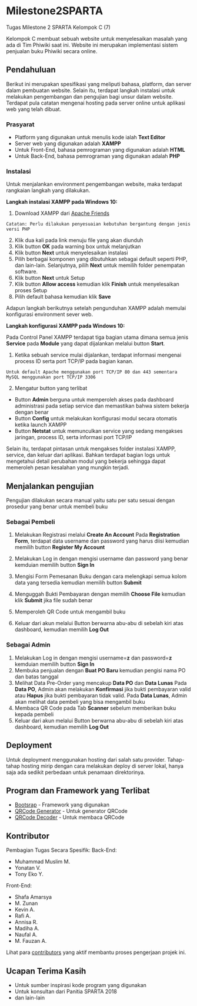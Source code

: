 # Milestone2SPARTA
Tugas Milestone 2 SPARTA Kelompok C (7)

Kelompok C membuat sebuah website untuk menyelesaikan masalah yang ada di Tim Phiwiki saat ini. Website ini merupakan implementasi sistem penjualan buku Phiwiki secara online.

## Pendahuluan
Berikut ini merupakan spesifikasi yang meliputi bahasa, platform, dan server dalam pembuatan website. Selain itu, terdapat langkah instalasi untuk melakukan pengembangan dan pengujian bagi unsur dalam website. Terdapat pula catatan mengenai hosting pada server online untuk aplikasi web yang telah dibuat. 

### Prasyarat

* Platform yang digunakan untuk menulis kode ialah **Text Editor**
* Server web yang digunakan adalah **XAMPP**
* Untuk Front-End, bahasa pemrograman yang digunakan adalah **HTML**
* Untuk Back-End, bahasa pemrograman yang digunakan adalah **PHP**

### Instalasi
Untuk menjalankan environment pengembangan website, maka terdapat rangkaian langkah yang dilakukan. 

**Langkah instalasi XAMPP pada Windows 10:**

1. Download XAMPP dari [Apache Friends](https://www.apachefriends.org/index.html) 

```
Catatan: Perlu dilakukan penyesuaian kebutuhan bergantung dengan jenis versi PHP
```
2. Klik dua kali pada link menuju file yang akan diunduh
3. Klik button **OK** pada warning box untuk melanjutkan
4. Klik button **Next** untuk menyelesaikan instalasi
5. Pilih berbagai komponen yang dibutuhkan sebagai default seperti PHP, dan lain-lain. Selanjutnya, pilih **Next** untuk memilih folder penempatan software.
6. Klik button **Next** untuk Setup
7. Klik button **Allow access** kemudian klik **Finish** untuk menyelesaikan proses Setup
8. Pilih default bahasa kemudian klik **Save**

Adapun langkah berikutnya setelah pengunduhan XAMPP adalah memulai konfigurasi environment sever web.


**Langkah konfigurasi XAMPP pada Windows 10:**

Pada Control Panel XAMPP terdapat tiga bagian utama dimana semua jenis **Service** pada **Module** yang dapat dijalankan melalui button **Start**. 
1. Ketika sebuah service mulai dijalankan, terdapat informasi mengenai process ID serta port TCP/IP pada bagian kanan.
```
Untuk default Apache menggunakan port TCP/IP 80 dan 443 sementara MySQL menggunakan port TCP/IP 3306
```
2. Mengatur button yang terlibat
* Button **Admin** berguna untuk memperoleh akses pada dashboard administrasi pada setiap service dan memastikan bahwa sistem bekerja dengan benar
* Button **Config** untuk melakukan konfigurasi modul secara otomatis ketika launch XAMPP
* Button **Netstat** untuk memunculkan service yang sedang mengakses jaringan, process ID, serta informasi port TCP/IP

Selain itu, terdapat pintasan untuk mengakses folder instalasi XAMPP, service, dan keluar dari aplikasi. Bahkan terdapat bagian logs untuk mengetahui detail perubahan modul yang bekerja sehingga dapat memeroleh pesan kesalahan yang mungkin terjadi.

## Menjalankan pengujian

Pengujian dilakukan secara manual yaitu satu per satu sesuai dengan prosedur yang benar untuk membeli buku

### Sebagai Pembeli

1. Melakukan Registrasi melalui **Create An Account**
Pada **Registration Form**, terdapat data username dan password yang harus diisi kemudian memilih button **Register My Account**

2. Melakukan Log in dengan mengisi username dan password yang benar kemduian memilih button **Sign In**
3. Mengisi Form Pemesanan Buku dengan cara melengkapi semua kolom data yang tersedia kemudian memilih button **Submit**
4. Menguggah Bukti Pembayaran dengan memilih **Choose File** kemudian klik **Submit** jika file sudah benar
5. Memperoleh QR Code untuk mengambil buku
6. Keluar dari akun melalui Button berwarna abu-abu di sebelah kiri atas dashboard, kemudian memilih **Log Out**


### Sebagai Admin

1. Melakukan Log in dengan mengisi username=**z** dan password=**z** kemduian memilih button **Sign In**
2. Membuka penjualan dengan **Buat PO Baru** kemudian pengisi nama PO dan batas tanggal
3. Melihat Data Pre-Order yang mencakup **Data PO** dan **Data Lunas**
Pada **Data PO**, Admin akan melakukan **Konfirmasi** jika bukti pembayaran valid atau **Hapus** jika bukti pembayaran tidak valid.
Pada **Data Lunas**, Admin akan melihat data pembeli yang bisa mengambil buku 
4. Membaca QR Code pada Tab **Scanner** sebelum memberikan buku kepada pembeli
5. Keluar dari akun melalui Button berwarna abu-abu di sebelah kiri atas dashboard, kemudian memilih **Log Out**


## Deployment

Untuk deployment menggunakan hosting dari salah satu provider. Tahap-tahap hosting mirip dengan cara melakukan deploy di server lokal, hanya saja ada sedikit perbedaan untuk penamaan direktorinya.

## Program dan Framework yang Terlibat

* [Bootsrap](https://getbootstrap.com/) - Framework yang digunakan
* [QRCode Generator](https://github.com/chillerlan/php-qrcode) - Untuk generator QRCode
* [QRCode Decoder](https://github.com/cirocosta/qcode-decoder/) - Untuk membaca QRCode

## Kontributor
Pembagian Tugas Secara Spesifik:
Back-End: 
* Muhammad Muslim M.
* Yonatan V.
* Tony Eko Y.

Front-End:
* Shafa Amarsya
* M. Zunan
* Kevin A.
* Rafi A.
* Annisa R.
* Madiha A.
* Naufal A.
* M. Fauzan A.

Lihat para [contributors](https://github.com/your/project/contributors) yang aktif membantu proses pengerjaan projek ini.

## Ucapan Terima Kasih

* Untuk sumber inspirasi kode program yang digunakan 
* Untuk konsultan dari Panitia SPARTA 2018
* dan lain-lain
